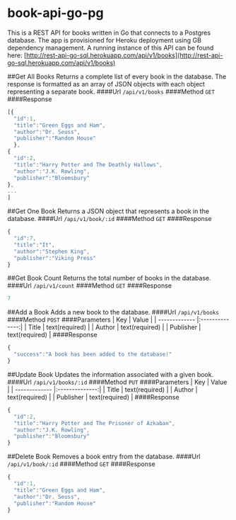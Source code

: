 # book-api-go-pg

This is a REST API for books written in Go that connects to a Postgres database. The app is provisioned for Heroku deployment using GB
dependency management. A running instance of this API can be found here: [http://rest-api-go-sql.herokuapp.com/api/v1/books](http://rest-api-go-sql.herokuapp.com/api/v1/books)



##Get All Books
Returns a complete list of every book in the database. The response is formatted as an array of JSON objects with each object representing a separate book. 
####Url
`/api/v1/books`
####Method
`GET`
####Response
```javascript
[{
  "id":1,
  "title":"Green Eggs and Ham",
  "author":"Dr. Seuss",
  "publisher":"Random House"
  },
{
  "id":2,
  "title":"Harry Potter and The Deathly Hallows",
  "author":"J.K. Rowling",
  "publisher":"Bloomsbury"
},
...
]
```



##Get One Book
Returns a JSON object that represents a book in the database. 
####Url
`/api/v1/book/:id`
####Method
`GET`
####Response
```javascript
{
  "id":7,
  "title":"It",
  "author":"Stephen King",
  "publisher":"Viking Press"
}
```



##Get Book Count
Returns the total number of books in the database. 
####Url
`/api/v1/count`
####Method
`GET`
####Response
```javascript
7
```



##Add a Book
Adds a new book to the database. 
####Url
`/api/v1/books`
####Method
`POST`
####Parameters
| Key           | Value          |
| ------------- |:--------------:|
| Title         | text(required) |
| Author        | text(required) |
| Publisher     | text(required) |
####Response
```javascript
{
  "success":"A book has been added to the database!"
}
```



##Update Book
Updates the information associated with a given book.
####Url
`/api/v1/books/:id`
####Method
`PUT`
####Parameters
| Key           | Value          |
| ------------- |:--------------:|
| Title         | text(required) |
| Author        | text(required) |
| Publisher     | text(required) |
####Response
```javascript
{
  "id":2,
  "title":"Harry Potter and The Prisoner of Azkaban",
  "author":"J.K. Rowling",
  "publisher":"Bloomsbury"
}
```



##Delete Book
Removes a book entry from the database. 
####Url
`/api/v1/book/:id`
####Method
`GET`
####Response
```javascript
{
  "id":1,
  "title":"Green Eggs and Ham",
  "author":"Dr. Seuss",
  "publisher":"Random House"
}
```
